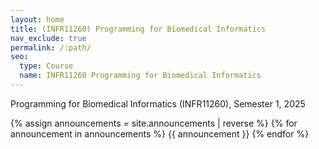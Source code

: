 ```yaml
---
layout: home
title: (INFR11260) Programming for Biomedical Informatics
nav_exclude: true
permalink: /:path/
seo:
  type: Course
  name: INFR11260 Programming for Biomedical Informatics
---
```


Programming for Biomedical Informatics (INFR11260), Semester 1, 2025

{% assign announcements = site.announcements | reverse %}
{% for announcement in announcements %}
{{ announcement }}
{% endfor %}